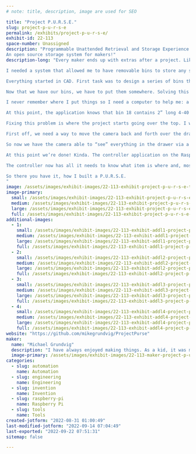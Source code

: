 ```yaml
---
# note: title, description, image are used for SEO

title: "Project P.U.R.S.E."
slug: project-p-u-r-s-e
permalink: /exhibits/project-p-u-r-s-e/
exhibit-id: 22-113
space-number: Unassigned
description: "Programmable Unattended Retrieval and Storage Experience.
An open source storage system for makers!"
description-long: "Every maker ends up with extras after a project. Like hotdogs and hotdog buns, there always seem to be some spares left over. Over time, these spares piled up and I started buying parts I already had simply because I forgot I already had them. I tried many different approaches to organization from shoe boxes to storage totes, divider bins to tackle boxes. Finally, I decided I had to make my own storage system inspired by the best available: a purse.

I needed a system that allowed me to have removable bins to store any small items I wanted. It needed to allow me to easily find any stored item knowing that I&#039;d always forget both where I stored it and what it was called. Finally, it had to be simple to put new items into the system. 

Everything started in CAD. First task was to design a series of bins that are easy and fast to 3d print. These bins are in a range of sizes - 1x1, 1x2, 2x2, etc.This allows you to use the right size bin with no wasted space. These bins have a little tab for a barcode label as well - this is important later.

Now that we have our bins, we have to put them somewhere. Solving this involved creating a large cabinet with drawers sized to fit all the various bins. With that done, we have bins in drawers but none of the secret sauce that really makes it work.

I never remember where I put things so I need a computer to help me: a Raspberry Pi in this case. The Pi can’t do much on its own though so we need an application. I wrote a Java database application (open source of course) that understands the concept of items, tags, bins, and drawers. Items are what you want to store. Tags are simply “terms” you associate with items so you can search for them. Bins are where you put the items and drawers are where you put the bins. Bins have a label on them so they can be identified. The bins in drawers have a location defined by row and column that indicates the position. 

At this point, the application knows that bin 18 contains 2” long 4-40 socket cap screws and is located in drawer A at row 5, column 12. This would work and you could stop here but this is brittle in practice. If you take out a bin and put it back in the wrong place everything falls apart.

Fixing this problem is where the project starts going over the top. I want the application to know where the bins are located even when I put them back in the wrong place. I want things to “just work” for me. To fix this, we need the application to be able to determine the bin location on its own. This means computer vision. I ended up choosing ESP32-CAM as the basis for this based on simplicity and price. 

First off, we need a way to move the camera back and forth over the drawers. One option is for the camera itself to transit over the entire drawer; left to right, front to back. This makes for a bit more complex assembly overally. Another option is for the camera to move left and right and for the drawer itself to move in and out. This second option makes for less moving parts which keeps things a bit simpler. I settled on ACME lead screws, A4988 stepper drivers, and NEMA 17 stepper motors. All of these are off-the-shelf 3d printer parts and readily available. To control the motors I chose ESP32 boards, again for simplicity and price. 

So now we have the camera able to “see” everything in the drawer via a combination of the drawer and camera moving. How do we get the camera to recognize a bin? We use that barcode label on the bins we talked about earlier. 

At this point we’re done! Kinda. The controller application on the Raspberry Pi needs to be able to actually control everything. I decided to have the controller be all the brains and the ESP32s are only used to take a photo and for motion. The Pi acts as a WIFI hotspot and all the remote microcontrollers connect to it. Each ESP32 has an application on it that exposes a REST interface that can be used to ask it to home an axis and to move to a given location. The ESP32-CAM exposes an endpoint to take a photo. 

The controller now has all it needs to know what item is where and, most importantly, to audit everything stored inside. To find something you want, you use the UI to search for it. You get a list of everything matching your search and can even see a picture of what is in the bin. Once you pick what you want, the drawer you need opens and you grab the part or bin and get to work. When you are ready, you can ask the system what spots are empty for a given bin or you can just throw it anywhere you want and tell the system to run an audit.

So there you have it, how I built a P.U.R.S.E. 
"
image: /assets/images/exhibit-images/22-113-exhibit-project-p-u-r-s-e-title-shot-large.jpg
image-primary: 
  small: /assets/images/exhibit-images/22-113-exhibit-project-p-u-r-s-e-title-shot-small.jpg
  medium: /assets/images/exhibit-images/22-113-exhibit-project-p-u-r-s-e-title-shot-medium.jpg
  large: /assets/images/exhibit-images/22-113-exhibit-project-p-u-r-s-e-title-shot-large.jpg
  full: /assets/images/exhibit-images/22-113-exhibit-project-p-u-r-s-e-title-shot-full.jpg
additional-images: 
  - 1:
    small: /assets/images/exhibit-images/22-113-exhibit-addl1-project-p-u-r-s-e-basic-wiring-diagram-small.JPG
    medium: /assets/images/exhibit-images/22-113-exhibit-addl1-project-p-u-r-s-e-basic-wiring-diagram-medium.JPG
    large: /assets/images/exhibit-images/22-113-exhibit-addl1-project-p-u-r-s-e-basic-wiring-diagram-large.JPG
    full: /assets/images/exhibit-images/22-113-exhibit-addl1-project-p-u-r-s-e-basic-wiring-diagram-full.JPG
  - 2:
    small: /assets/images/exhibit-images/22-113-exhibit-addl2-project-p-u-r-s-e-bin-drawing-small.JPG
    medium: /assets/images/exhibit-images/22-113-exhibit-addl2-project-p-u-r-s-e-bin-drawing-medium.JPG
    large: /assets/images/exhibit-images/22-113-exhibit-addl2-project-p-u-r-s-e-bin-drawing-large.JPG
    full: /assets/images/exhibit-images/22-113-exhibit-addl2-project-p-u-r-s-e-bin-drawing-full.JPG
  - 3:
    small: /assets/images/exhibit-images/22-113-exhibit-addl3-project-p-u-r-s-e-bin-group-small.JPG
    medium: /assets/images/exhibit-images/22-113-exhibit-addl3-project-p-u-r-s-e-bin-group-medium.JPG
    large: /assets/images/exhibit-images/22-113-exhibit-addl3-project-p-u-r-s-e-bin-group-large.JPG
    full: /assets/images/exhibit-images/22-113-exhibit-addl3-project-p-u-r-s-e-bin-group-full.JPG
  - 4:
    small: /assets/images/exhibit-images/22-113-exhibit-addl4-project-p-u-r-s-e-design-progress-small.jpg
    medium: /assets/images/exhibit-images/22-113-exhibit-addl4-project-p-u-r-s-e-design-progress-medium.jpg
    large: /assets/images/exhibit-images/22-113-exhibit-addl4-project-p-u-r-s-e-design-progress-large.jpg
    full: /assets/images/exhibit-images/22-113-exhibit-addl4-project-p-u-r-s-e-design-progress-full.jpg
website: "https://github.com/mikegrundvig/ProjectPurse"
maker: 
  name: "Michael Grundvig"
  description: "I have always enjoyed making things. As a kid, it was model rockets and taking broken appliances apart. When I became an adult, it was radio controlled helicopters, drones and 3D printing. I love the intersection of software, electronics, and mechanics. These days my projects are usually quirky while still serving some sort of real-world purpose."
  image-primary: /assets/images/exhibit-images/22-113-maker-project-p-u-r-s-e-family-at-craters-medium.jpg
categories: 
  - slug: automation
    name: Automation
  - slug: engineering
    name: Engineering
  - slug: invention
    name: Invention
  - slug: raspberry-pi
    name: Raspberry Pi
  - slug: tools
    name: Tools
created-jotform: "2022-08-31 01:00:49"
last-modified-jotform: "2022-09-14 07:04:49"
last-exported: "2022-09-22 07:51:31"
sitemap: false

---
```


